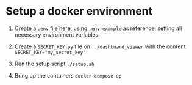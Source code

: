 # Setup a docker environment

1. Create a `.env` file here, using `.env-example` as reference,
setting all necessary environment variables

2. Create a `SECRET_KEY.py` file on `../dashboard_viewer`
with the content `SECRET_KEY="my_secret_key"`

3. Run the setup script `./setup.sh`

4. Bring up the containers `docker-compose up`
